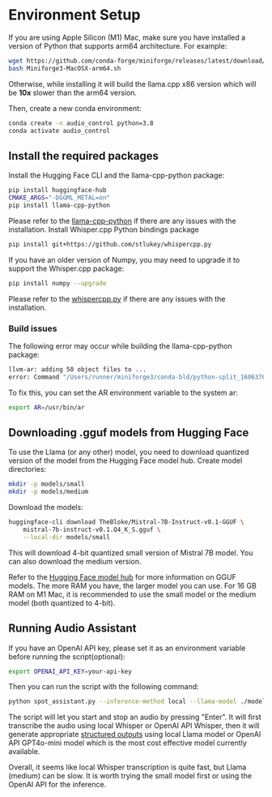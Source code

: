 # Environment Setup
If you are using Apple Silicon (M1) Mac, make sure you have installed a version of Python that supports arm64 architecture. For example:
```bash
wget https://github.com/conda-forge/miniforge/releases/latest/download/Miniforge3-MacOSX-arm64.sh
bash Miniforge3-MacOSX-arm64.sh
```
Otherwise, while installing it will build the llama.cpp x86 version which will be **10x** slower than the arm64 version.

Then, create a new conda environment:
```bash
conda create -n audio_control python=3.8
conda activate audio_control
```
## Install the required packages
Install the Hugging Face CLI and the llama-cpp-python package:
```bash
pip install huggingface-hub
CMAKE_ARGS="-DGGML_METAL=on"
pip install llama-cpp-python
```
Please refer to the [llama-cpp-python](https://github.com/abetlen/llama-cpp-python) if there are any issues with the installation.
Install Whisper.cpp Python bindings package
```bash
pip install git+https://github.com/stlukey/whispercpp.py
```
If you have an older version of Numpy, you may need to upgrade it to support the Whisper.cpp package:
```bash
pip install numpy --upgrade
```
Please refer to the [whispercpp.py](https://github.com/stlukey/whispercpp.py) if there are any issues with the installation.
### Build issues
The following error may occur while building the llama-cpp-python package:

```bash
llvm-ar: adding 50 object files to ...
error: Command "/Users/runner/miniforge3/conda-bld/python-split_1606376626618/_build_env/bin/llvm-ar  ...  failed with exit status 127
```
To fix this, you can set the AR environment variable to the system ar:
```bash
export AR=/usr/bin/ar
```

## Downloading .gguf models from Hugging Face
To use the Llama (or any other) model, you need to download quantized version of the model from the Hugging Face model hub.
Create model directories:
```bash
mkdir -p models/small
mkdir -p models/medium
```

Download the models:
```bash
huggingface-cli download TheBloke/Mistral-7B-Instruct-v0.1-GGUF \
    mistral-7b-instruct-v0.1.Q4_K_S.gguf \
    --local-dir models/small
```
This will download 4-bit quantized small version of Mistral 7B model. You can also download the medium version.

Refer to the [Hugging Face model hub](https://huggingface.co/TheBloke/Mixtral-8x7B-v0.1-GGUF#:~:text=of%20quantisation%20methods-,Click,-to%20see%20details) for more information on GGUF models.
The more RAM you have, the larger model you can use. For 16 GB RAM on M1 Mac, it is recommended to use the small model or the medium model (both quantized to 4-bit).

## Running Audio Assistant
If you have an OpenAI API key, please set it as an environment variable before running the script(optional):
```bash
export OPENAI_API_KEY=your-api-key
```
Then you can run the script with the following command:
```bash
python spot_assistant.py --inference-method local --llama-model ./models/7B/mistral-7b-instruct-v0.2.Q4_K_M.gguf
```
The script will let you start and stop an audio by pressing "Enter". It will first transcribe the audio using local Whisper or OpenAI API Whisper, then it will generate appropriate [structured outputs](https://platform.openai.com/docs/guides/structured-outputs) using local Llama model or OpenAI API GPT4o-mini model which is the most cost effective model currently available.

Overall, it seems like local Whisper transcription is quite fast, but Llama (medium) can be slow. It is worth trying the small model first or using the OpenAI API for the inference.
